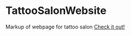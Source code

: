 # TattooSalonWebsite
Markup of webpage for tattoo salon
[Check it out!](https://yanaholoborodko.github.io/TattooSalonWebsite/)
